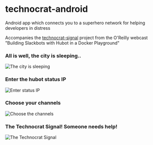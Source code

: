 # technocrat-android
Android app which connects you to a superhero network for helping developers in distress

Accompanies the [technocrat-signal](/xrd/technocrat-signal) project from the O'Reilly webcast "Building Slackbots with Hubot in a Docker Playground"

### All is well, the city is sleeping..

![The city is sleeping](sleeping.jpg)

### Enter the hubot status IP

![Enter status IP](status.jpg)

### Choose your channels

![Choose the channels](signals.jpg)

### The Technocrat Signal! Someone needs help!

![The Technocrat Signal](technocrat-signal.jpg)


